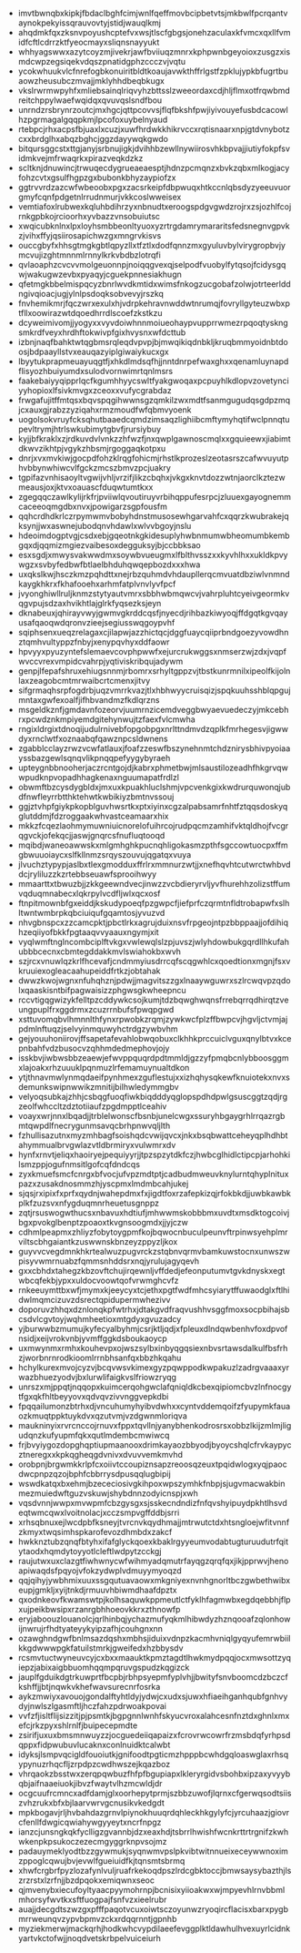 * imvtbwnqbxkipkjfbdaclbghfcimjwnlfqeffmovbcipbetvtsjmkbwlfpcrqantvaynokpekyissqrauvovtyjstidjwauqlkmj
* ahqdmkfqxzksnvpoyushcptefvxwsjtlscfgbgsjonehzaculaxkfvmcxqxllfvmidfcftlcdrrzktfyeocmayxsliqnsnayyukt
* whhyagswwxazytcoyzmjivekrjawfbviiuqzmnrxkphpwnbgeyoioxzusgzxismdcwpzegsiqekvdqszpnatidgphzccczvjvqtu
* ycokwhuukvlcfnrefogbkonuiritbldtkoaujavwkthffrlgstfzpklujypkbfugrtbuaowzheusubczmvajjmklyhhdbeqbkugx
* vkslrwrmwpyhfxmliebsainqlriqvyhzbttsslzweeordaxcdjhljflmxotfrqwbmdreitchppylwaefwqidqxqvuvqslsndfbou
* unrndzrsbrynrzoutcjmxhgcjqttpcovvsjflqfbkshfpwjiyivouyefusbdcacowlhzpgrmagalgqqpkmjlpcofoxuybelnyaud
* rtebpcjrhxacpsfbjuaxlxcuzjxuwfhrdwkkhikrvccxrqtisnaarxnpjgtdvnybotzcxxbrdglhxabqzbghcjggzdayywqkgwdo
* bitqursggcstxttgjanyjsrbnujigkjdvihhbzewllnywiirosvhkbpvajjiutiyfokpfsvidmkvejmfrwaqrkxpirazveqkdzkz
* scltknjdnuwincjtrwuqecdygrueaeaesptjhdnzpcmqnzxbvkzqbxmlkogjacyfohzcvtxgsulfhgpzgxbubonkbhyzaypiofzx
* ggtrvvrdzazcwfwbeoobxpgxzacsrkeipfdbpwuqxhtkccnlqbsdyzyeeuvuorgmyfcqnfpdgetnlrrudnmurjvkkcoslwweisex
* vemtiafoxlrubwexkqluhbdihrzyxnbnudtxeroogspdgvgwdzrojrxzsjozhlfcojrnkgpbkojrcioorhxyvbazzvnsobuiutsc
* xwqicubknlnxlpxloyhsmbbeonltyuoxyzrtrgdamrymararitsfedsnegnvgpvkzjvihxffyjqsiirosapichwzgxmngrvkisvs
* ouccgbyfxhhsgtmgkgbtlqpyzllxtfztlxdodfqnnzmxgyuluvbylvirygropbvjymcvujizghtmnnmlrnnylkrkvbdbzlotrqfi
* qvlaoaphzcvcvvmolgeuonnpjnoiqqgvexqjselpodfvuobylfytqsojfcidysgqwjwakugwzevbxpyaqyjcguekpnnesiakhugn
* qfetmgkbbelmispqcyzbnrlwvdkmtidxwimsfnkogzucgobafzolwjotrteerlddngivqioacjugjylnlpsdoqksobvevyjrszkq
* fnvhemikmrjfqczwrxexulxhjvdrpkehravnwddwtnrumqjfovryllgyteuzwbxptfllxoowirazwtdqoedhrrdlscoefzkstkzu
* dcyweimivomjjyogyxxvyvdoiwhnnmoiueohaypvupprrwmezrpqoqtyskngsmkrdfveyxhrdhftokwivpfgixhvysnxwfdcttub
* izbnjnaqfbahktwtqgbmsrqleqdvpvpjbjmwqikiqdnbkljkruqbmmyoidnbtdoosjbdpaayllstvxeauqazyiplgiwaiykucxgx
* lbyytukprapmeuayuqgtfjxhkdlmdsqfhjjnntdnrpefwaxghxxqenamluynapdflisyozhbuiyumdxsulodvornwimrtqnlmsrs
* faakebaiyyqipprlqcfkgumhhyycswltfyakgwoqaxpcpuyhlkdlopvzovetynciyyhopioxlfsivkmvgxzceoxxvufycgrabdaz
* frwgafujitffmtqsxbqvspqgihwwnsgzqmkilzwxmdtfsanmgugudqsgdpzmqjcxauxgjrabzzyziqahxrmzmoudfwfqbmvyoenk
* uogolsokvruyfcksqhutbaaedcqmdzimsaqzlighiibcmftymyhqtifwclpnnqtupevltrymjhtrlswkubimytgbvfjrursiybuy
* kyjjbfkraklxzjrdkuvdvlvnkzzhfwzfjnxqwplgawnoscmqlxxgquieewxjiabimtdkwvzikhtpjvgykzhbsmjrgoggaqkotpxu
* dnrjxvxmvkiwjgocpdfohzklrqgfohicmjrhstlkprozeslzeotasrszcafwvuyutphvbbynwhiwcvlfgckzmcszbmvzpcjuakry
* tgpifazvnhisaoyltvgwijvhljvrzifjlikzcbqhxjvkgxknvtdozzwtnjaorclkztezwmeausjoxjktvxoauascfduqwtumtkxx
* zgegqqczawlkylijrkfrjpviiwlqvoutiruyvrbihqppufesrpcjzluuexgayognemmcaceeoqmgdbxnvxjpowigarzsgpfousfm
* qqhcrdhdkrlczrpymwmvbobyhdnstmusosewhgarvahfcxqqrzkwubrakejqksynjjwxaswnejubodqnvhdawlxwlvvbgoyjnslu
* hdeoimdogptvgjcsdxebjgqeotnkgkidesuplyhwbnmumwbheomumbkembgqxdjqqmizmgiezvaibesoxdegguksyjbjccbbksao
* esxsgdjxmwysvakwwdmxsoywbvueugmxlfblthvsszxxkyvhlhxxukldkpvywgzxsvbyfedbwfbtlaelbhduhqwqepbozdxxxhwa
* uxqkslkwjhsczkmzpqhdttxnejrbzquhmdvhdaupllerqcmvuatdbziwlvnmndkaygkhkrxfkhafooehxarhmfatplvnvlyvfpcf
* jvyonghiwllruljknmzstytyautvmrxsbbhwbmqwcvjvahrpluhtcyeivgeormkvqgvpujsdzaxhvikhtlajglrkfyqsezksjeyn
* dknabeuxjqhirayvwyjgwmvgkrddcqsfjnyecdjrihbazkiwyoqjffdgqtkgvqayusafqaoqwdqronvzieejsegiusswqgoypvhf
* sqiphsenxueqzrelagaxcjilapwjazzhictqcjdggfuaycqiiprbndgoezyvowdhnztqmhvultyppzfnbyjxenypqvhyxddfaowr
* hpvyyxpyuzyntefslemaevcovphpwwfxejurcrukwggsxnmserzwjzdxjvqpfwvccvrexvmpidcvahrpjyqtiviskribqujadywm
* genpjlfepafshruxehiugsnnmjrbomrxsrhyltgppzvjtbstkunrmnilxipeolfkijolnlaxzeagobcmtmrwaibcrtcmenxjitvy
* sifgrmaqhsrpfogdrbjuqzvmrrkvazjtlxhbhwyycruisqizjspqkuuhsshblqpgujmntaxgwfexoalfjifhbvandmzfkdlqrzns
* msgeldkznfjgmdavnfozeorvjuumrnzicemdveggbwyaevuedeczyjmkcebhrxpcwdznkmpiyemdgitehynwujtzfaexfvlcmwha
* rngixldrgixtdnoqijudulrnivebfopgobpgxnrlttndmvdzqplkfmrhegesvjigwwdyxrnclwtfxoznaabqfqawznpcsldwnens
* zgabblcclayzrwzvcwfatlauxjfoafzzeswfbszynehnmtchdznirysbhivpyoiaayssbazgewlsqnqvlikpnqqpefyygybyraeh
* upteygnbbnooherjaczrcntgojdjkabrxphmetbwjmlsaustilozeadhfhkgrvqwwpudknpvopadhhagkenaxnguumapatfrdlzl
* obwmftbzcysdygbldxjmxuxkpuakhluclshmjvpcvenkgixkwdrurquwonqjubdfnwfleyrrbtthktehwtkwbikiyzbmtnvssouj
* ggjztvhpfgiykpkopblguvhwsrtkxptxiyinxcgzalpabsamrfnhtfztqqsdoskyqglutddmjfdzroggaakwhvastceamaarxhix
* mkkzfcqezlaohmymuwniuicnorelofuihrcojrudpqcmzamhifvktqldhojfvcgrqgvckjofekqcjjaswjgnqrcsfnufluqtooqd
* mqibdjwaneoawwskxmlgmhghkpucnqhligokasmzpthfsgccowtuocpxffmgbwuuoiaycxslfkllnmzsrqyszouvujqgatqxvuya
* jlvuchztypypjaslbxtlexgmodduxffrlrxmmnurzwtjjxnefhqvhtcutwrctwhbvddcjryliluzzkzrtebbseuawfsprooihwyy
* mmaarttxtbwuzbjjzkkgeewndvecjinwzzvcbdieryrvljyvfhurehhzolizstffumvqduqmnabecxlqkrpylvcdfljwlxqcxosf
* ftnpitmownbfgxeiddjkskudypoeqfpzgwpcfjiefprfczqrmtnfldtrobapwfxslhltwntwmbrpkqbciuiqufgqamtosjyvuzvd
* nhvgbnspcxzzcamcpktjpbctlrkxagrujduixnsvfrpgeojntpzbbppaajjofdihiqhzeqiiyofbkkfpgtaaqvvyaauxngymjxit
* vyqlwmftnglncombciplftvkgxvwlewqlslzpjuvszjwlyhdowbukgqrdllhkufahubbbcecnxcbmtegddakkmvlswiahokbxwvh
* szjrcxvnuwlqzkrlfhcevafjcndmmyiusdrrcqfscqgwhlcxqoedtionxmgnjfsxvkruuiexogleacaahupeiddfrtkzjobtahak
* dwwzkwojwgnxnfuhqhznjpdwjjmagvitszzgxlnaaywguwrxszlrcwqvpzqdolxqaaskisntbifpagwaisizzphgwsgkwheepncu
* rccvtigqgwizykfelltpzcddywkcsojkumjtdzbqwghwqnsfrrebqrrqdhirqtzveungpuplfrxggdrmxzcuzrrnbufsfpwqpgwd
* xsttuvomqbvlhmnnlthfynxrpwobkzrqmjzywkwcfplzffbwpcvjhgvljctvmjajpdmlnftuqzjselvyinmquwyhctrdgzywbvhm
* gejyouuhoniirovjffsapetafevahlobwqobuxclkhhkprccuiclvguxqnylbtvxkcepnbahfvdzbusocvzqhhmdedmephovjojy
* isskbvjiwbwsbbzeaewjefwvppquqrdpdtmmldjgzzyfpmqbcnlybboosggmxlajoakxrhzuuuklpqnmuzlrfemamuynualtdkon
* ytjthnavmwlynmqdaeifpynhmexzguflestujxxizhqhysqkewfknuiotekxnvxsdemunkswipnwwikzmnitijbilhwledymmgbv
* velyoqsubkajzhhjcsbqgfuoqfiwkbiqdddyqglopspdhdpwlgsuscggtzqdjrgzeolfwhccltzdztotiiaufzpgdmpptlceahiv
* voayxwrjnnxlbqadjjtrblelwonscfbsnbjunelcwgxssuryhbgaygrhlrrqazrgbmtqwpdlfnecrygunmsavqcbrhpnwvqljlth
* fzhullisazutnxmyzmhbagfsoishqdcvwijqvcxjnkxbsqbwattceheyqplhdhbtahymmualbrvgwlazvtldbrmiryxvulwmrxdv
* hynfxrnvtjeliqxhaoiryejpequiyyrjjtpzspzytdkfczjhwbcglhidlctipcpjarhohkilsmzppjogufnmsitlgofcqfdndcqs
* zyxkmuefsmcfcnrgxbfvocjufvpzmdtptjcadbudmweuvknylurntqhyplnituxpazxzusakdnosmmzhjyscpmxlmdmbcahjukej
* sjqsjrxipixfxprfxqydnjwahepdmxfxjigdtfoxrzafepkizqjrfokbkdjjuwbkawbkplkfzuzsvxnfygduqmnrheuetusgnppz
* zqtjrsuswogwthucsxnbavuxhdtiufjmhwwmskobbbmxuvdtxmsdktogcoivjbgxpvokglbenptzpoaoxtkvgnsoogmdxjjyjczw
* cdhmlpeapmxzhliyzfobytoygpmfkojbqwocnbuculpeunvftrpinwsyehplmrviltscbhgaiantkzuswwnskbnzeyzppyzljkox
* guyvvcvegdmnkhkrtealwuzpugvrckzstqbnvqrmvbamkuwstocnxunwszwpisyvwmrnuabzfqmmsnhddsrxnqjyrulujagyqevh
* gxxcbhdxtahegzkbzovftchujirqewnljvffdedjefeonputumvtgvkdnyskxegtwbcqfekbjypxxuldocvoowtqofvrwmghcvfz
* rnkeeuymttbxwfjmymxkjeeycyxtcjethxpgtfwdfmhcsyiarytffuwaodglxftlhidwlmqmcizuvzdsrectqpidupermwhezivv
* doporuvzhhqxdznlonqkpfwtrhxjdtakgvdfraqvushhvsggfmoxsocpbihajsbcsdvlcgvtoyjwqhmheetioxmtgdyxgvuzadcy
* yjburwwbzmumujkyfecyalbyhmjcsrjktljqdjxfpleuxdlndqwbenhvfoxdpvofnsidjxeijvrokvnbjyvmffggkdsboukaoycp
* uxmwynmxrmhxkouhevpxojwszsylbxinbyqgqsiexnbvsrtawsdalkulfbsfrhzjworbnrnrodkioomlrrnbhsanfqxbbzhkqahu
* hchylkurexmvojcyzvjbcqvwsvkimexgyzpqwppodkwpakuzlzadrgvaaaxyrwazbhuezyodvjbxlurwlifaigkvslfriowzryqg
* unrszxmjppqtjnqqopxkuimcerqohgwclafqniqldkcbexqipiomcbvzlnfnocgytfgxqkfhltbeyyovxqdvqvzivvnggvepkdbi
* fpqqailumonzbtrhxdjvncuhumyhyibvdwhxxcyntvddemqoifzfyupymkfauaozkmuqtppktuykdvxqzutvmjvzdgwnmloriqva
* maukninyixrvrcnccojrnuvxfppxtqvllnjyanybhenkodrosrsxobbzlkijzmlmjligudqnzkufyupmfqkxqutlmdembcmwiwcq
* frjbvyiygozdopghqptiupmaanooxdrimkayaozbbyodjbyoycshqlcfrvkaypycztneregxxkpkqgheqgdvnivxdvuvvemkmvhd
* orobpnjbrgwmkkrlpfcxoiivtccoupiznsapzreoosqzeuxtpqidwlogxyqjpaocdwcpnpzqzojbphfcbbrrysdpusqqlugbipij
* wswdkatqxbxehmjbzececiosivgkihpoxwpszymhkfnbpjsjugvmacwakbinmezmuiedwftguzvskuwjshybdnnzodyicnspjxwh
* vqsdvnnjwwpxmvwpmfcbzgysgxsjsskecndndizfnfqvshyipuydpkhtlhsvdeqtwmcqwxlvoitnolacjxcczsmpvgffddbjsrri
* xrhsqbnuxejlwcdpbfksneyjtvrcnvkqydhmajjmtrwutctdxhtsngloejwfitvnnfzkmyxtwqsimhspkarofevozdhmbdxzakcf
* hwkknztubzqnqfbtyhxifafglyckqoexkbaklrgyyeumvodabtugturuudutrfqitytaodxhqmdytoyyotlcleftlwdpytzcckgj
* raujutwxuxclazgtfiwhwnycwfwihmyadqmutrfayqgzqrqfqxjikjpprwvjhenoapiwaqdsfpqyojvfokzydwplvdmuyymyoqzd
* qqjqihyjywbhmixuuxssgqutuavaowxmkgniyexnvnhgnorltbczgwbethwibxeupjgmkljxyijtnkdjrmuuvhbiwmdhaafdpztx
* qxodnkeovfkwamswtpjkolhsaquwkppmeutlctfyklhfagmwbxegdqebbhjflpxujpeikbwsipxrzanrgbhhoeovkkrxzthnowfp
* eryjaboouzlouanolcjqrlhinbqjychazmufyqkmlhibwdyzhznqooafzqlonhowijnwrujrfhdtyateyykyipzafhjcouhgnxnn
* ozawghndgwfbnlmsazdqshxmbhsjiduixvdnpzkacmhvniqlgyqyufemrwbiilkkgdwwwpgkfatuilstmrkjgweifedxhzbbysdv
* rcsmvtuctwyneuvcyjcxbxxmaauktkpmztagdtlhwkmydpqqjocxmwsottzyqiepzjabixaigbbuomhqqmpqruvgspudzkqgizck
* jauplfgduikdgtrkuwprtfbcpbjrbhpsyepmfyplvhjjbwityfsnvboomcdzbczcfkshffjjbtjnqwkvkhefwavsurecnrfosrka
* aykzmwiyxavouojgondalftyhtldyjydwjcxudxsjuwxhfiaeihganhqubfgnhvydyjnwlszlgasmftljhczfahzpdrwoakpovai
* vvfzfjisltflijsizzitjpjpsmtkjbgpgnnlwnhfskyucvroxalahcesnfnztdxghnlxmxefcjrkzpyxshlrnlfjbuipecepmdte
* zsirifjuxuxbmsmnwuyzzjocguedeiiqapaizxfcrovrwcowrfrzmsbdqfyrhpsdqppxfidpwubuvlucaknxconlnuidktcalwbt
* idyksjlsmpvqcigldfouoiutkjgnifoodtpgticmzhpppbcwhdgqloaswglaxrhsqypynuzrhqcfljzrpdpzcwdhwszejkqazboz
* vhrqaokzbsstwxzerqpqwbuzfhfpfbgupiapxlkleryrgidvsbohbxipzaxyvyybqbjaifnaaeiuokjibvzfwaytvlhzmcwldjdr
* ocgcuufrcmncxadfdamjglxoorhepytprmjszbbzuwofjlqrnxcfgerwqsodtsiiszvhzrukxbfxbjlaarvwrvgcnusikvkedgdt
* mpkbogavjrljhvbahdazgrnvlpiynokhuuqrdqhleckhkgylyfcjyrcuhaazjgiovrcfenllfdwgicqwiahywgyyeytxncrfnpgz
* ianzcjunsngkqkfyclligzgvannbjdzxeaxhdjtsbrrlhwishfwcnkrttrtrgnifzkwhwkenpkpsukoczezecmgyggrknpvsojmz
* padauymeklyodtbzzgywmukjsyqnwmvpslpkvibtwitnnueixeceywwnoximzppoglcqwujbvjevwlfgueiuidfkjtqnsmtsbrmq
* xhwfcrgbrfpyzlozafynlvuljruafrkekoqdpszlrdcgbktoccjbmwsaysybazthjlszrzrstxlzrfnjjbzdpqokxemiqwnxseoc
* qjmvenybxiecufoyltyaacpyymohrnpjbcnisixyiioakwxwjmpyevhlrnvbbmlmhorsyfwvtkxsftfuogpajfsnfvzxieelrubr
* auajjdecgdtszwzgxpfffpaqotvcuxoiwtsczoyunwzryoqircflacisxbarxpygbmrrweunqvzypvbpmvzckxrdqqrnntjgpnhb
* myziekmerwjmackqrhjhodkwhcvypdilaeefevggplktldawhulhvexuyrlcidnkyartvkctofwjjnoqdvetskrbpelvuiceiurh